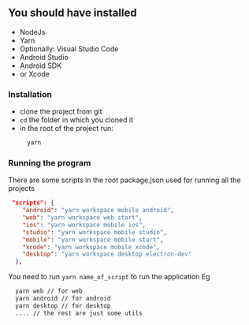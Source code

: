 ## You should have installed
- NodeJs
- Yarn
- Optionally: Visual Studio Code
- Android Studio
- Android SDK
- or Xcode

### Installation
- clone the project from git
- `cd` the folder in which you cloned it 
- in the root of the project run:
  ```javascript
    yarn
  ```

### Running the program
There are some scripts in the root package.json used for running all the projects

```json
 "scripts": {
    "android": "yarn workspace mobile android",
    "web": "yarn workspace web start",
    "ios": "yarn workspace mobile ios",
    "studio": "yarn workspace mobile studio",
    "mobile": "yarn workspace mobile start",
    "xcode": "yarn workspace mobile xcode",
    "desktop": "yarn workspace desktop electron-dev"
  },
```
You need to run `yarn name_of_script` to run the application
Eg
```bash
  yarn web // for web 
  yarn android // for android
  yarn desktop // for desktop
  .... // the rest are just some utils
```